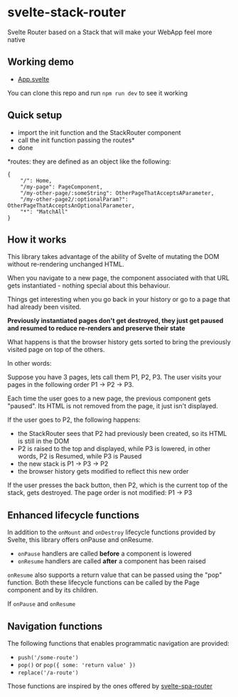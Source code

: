 # svelte-stack-router

Svelte Router based on a Stack that will make your WebApp feel more native

## Working demo
* [App.svelte](https://github.com/cdellacqua/svelte-stack-router/blob/master/src/App.svelte)

You can clone this repo and run `npm run dev` to see it working

## Quick setup

- import the init function and the StackRouter component
- call the init function passing the routes*
- done

*routes: they are defined as an object like the following:

```
{
	"/": Home,
	"/my-page": PageComponent,
	"/my-other-page/:someString": OtherPageThatAcceptsAParameter,
	"/my-other-page2/:optionalParam?": OtherPageThatAcceptsAnOptionalParameter,
	"*": "MatchAll"
}
```

## How it works

This library takes advantage of the ability of Svelte of mutating the DOM without re-rendering unchanged HTML.

When you navigate to a new page, the component associated with that URL gets instantiated - nothing special about this behaviour.

Things get interesting when you go back in your history or go to a page that had already been visited.

**Previously instantiated pages don't get destroyed, they just get paused and resumed to reduce re-renders and preserve their state**

What happens is that the browser history gets sorted to bring the previously visited page on top of the others.

In other words:

Suppose you have 3 pages, lets call them P1, P2, P3.
The user visits your pages in the following order P1 -> P2 -> P3.

Each time the user goes to a new page, the previous component gets "paused". Its HTML is not removed from the page, it just isn't displayed.

If the user goes to P2, the following happens:
- the StackRouter sees that P2 had previously been created, so its HTML is still in the DOM
- P2 is raised to the top and displayed, while P3 is lowered, in other words, P2 is Resumed, while P3 is Paused
- the new stack is P1 -> P3 -> P2
- the browser history gets modified to reflect this new order

If the user presses the back button, then P2, which is the current top of the stack, gets destroyed.
The page order is not modified: P1 -> P3

## Enhanced lifecycle functions

In addition to the `onMount` and `onDestroy` lifecycle functions provided by Svelte, this library offers onPause and onResume.
- `onPause` handlers are called **before** a component is lowered
- `onResume` handlers are called **after** a component has been raised

`onResume` also supports a return value that can be passed using the "pop" function.
Both these lifecycle functions can be called by the Page component and by its children.

If 
`onPause` and `onResume`

## Navigation functions

The following functions that enables programmatic navigation are provided:
- `push('/some-route')`
- `pop()` or `pop({ some: 'return value' })`
- `replace('/a-route')`

Those functions are inspired by the ones offered by [svelte-spa-router](https://github.com/ItalyPaleAle/svelte-spa-router)
